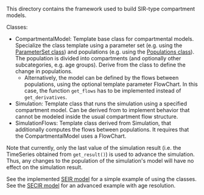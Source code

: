This directory contains the framework used to build SIR-type compartment models.

Classes:
- CompartmentalModel: Template base class for compartmental models. Specialize the class template using a parameter set (e.g. using the [ParameterSet class](../utils/parameter_set.h)) and populations (e.g. using the [Populations class](../epidemiology/populations.h)). The population is divided into compartments (and optionally other subcategories, e.g. age groups). Derive from the class to define the change in populations.
  - Alternatively, the model can be defined by the flows between populations, using the optional template parameter FlowChart. In this case, the function `get_flows` has to be implemented instead of `get_derivatives`.
- Simulation: Template class that runs the simulation using a specified compartment model. Can be derived from to implement behavior that cannot be modeled inside the usual compartment flow structure.
- SimulationFlows: Template class derived from Simulation, that additionally computes the flows between populations. It requires that the CompartmentalModel uses a FlowChart.

Note that currently, only the last value of the simulation result (i.e. the TimeSeries obtained from `get_result()`) is used to advance the simulation. Thus, any changes to the population of the simulation's model will have no effect on the simulation result.


See the implemented [SEIR model](../../models/seir/README.md) for a simple example of using the classes. See the [SECIR model](../../models/secir/README.md) for an advanced example with age resolution. 
